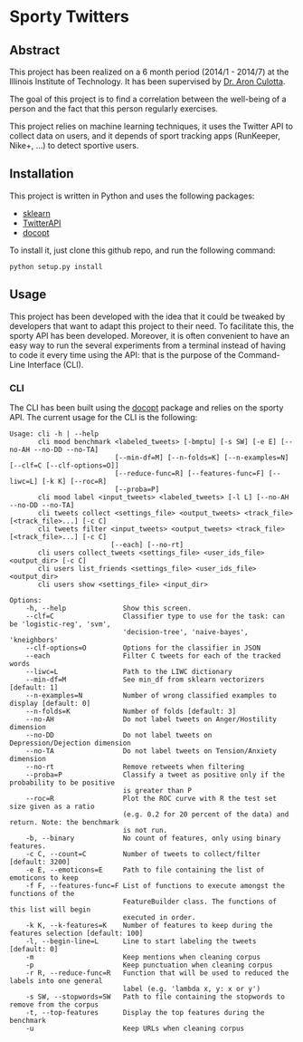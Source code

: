 # Sporty Twitters

## Abstract

This project has been realized on a 6 month period (2014/1 - 2014/7) at the Illinois Institute of Technology. It has been supervised by [Dr. Aron Culotta](http://cs.iit.edu/~culotta/).

The goal of this project is to find a correlation between the well-being of a person and the fact that this person regularly exercises.

This project relies on machine learning techniques, it uses the Twitter API to collect data on users, and it depends of sport tracking apps (RunKeeper, Nike+, ...) to detect sportive users.

## Installation

This project is written in Python and uses the following packages:

- [sklearn](http://scikit-learn.org/stable/)
- [TwitterAPI](https://github.com/geduldig/TwitterAPI)
- [docopt](http://docopt.org/)

To install it, just clone this github repo, and run the following command:

    python setup.py install

## Usage

This project has been developed with the idea that it could be tweaked by developers that want to adapt this project to their need. To facilitate this, the sporty API has been developed. Moreover, it is often convenient to have an easy way to run the several experiments from a terminal instead of having to code it every time using the API: that is the purpose of the Command-Line Interface (CLI).

### CLI

The CLI has been built using the [docopt](http://docopt.org/) package and relies on the sporty API. The current usage for the CLI is the following:

```
Usage: cli -h | --help
       cli mood benchmark <labeled_tweets> [-bmptu] [-s SW] [-e E] [--no-AH --no-DD --no-TA]
                          [--min-df=M] [--n-folds=K] [--n-examples=N] [--clf=C [--clf-options=O]]
                          [--reduce-func=R] [--features-func=F] [--liwc=L] [-k K] [--roc=R]
                          [--proba=P]
       cli mood label <input_tweets> <labeled_tweets> [-l L] [--no-AH --no-DD --no-TA]
       cli tweets collect <settings_file> <output_tweets> <track_file> [<track_file>...] [-c C]
       cli tweets filter <input_tweets> <output_tweets> <track_file> [<track_file>...] [-c C]
                         [--each] [--no-rt]
       cli users collect_tweets <settings_file> <user_ids_file> <output_dir> [-c C]
       cli users list_friends <settings_file> <user_ids_file> <output_dir>
       cli users show <settings_file> <input_dir>

Options:
    -h, --help              Show this screen.
    --clf=C                 Classifier type to use for the task: can be 'logistic-reg', 'svm',
                            'decision-tree', 'naive-bayes', 'kneighbors'
    --clf-options=O         Options for the classifier in JSON
    --each                  Filter C tweets for each of the tracked words
    --liwc=L                Path to the LIWC dictionary
    --min-df=M              See min_df from sklearn vectorizers [default: 1]
    --n-examples=N          Number of wrong classified examples to display [default: 0]
    --n-folds=K             Number of folds [default: 3]
    --no-AH                 Do not label tweets on Anger/Hostility dimension
    --no-DD                 Do not label tweets on Depression/Dejection dimension
    --no-TA                 Do not label tweets on Tension/Anxiety dimension
    --no-rt                 Remove retweets when filtering
    --proba=P               Classify a tweet as positive only if the probability to be positive
                            is greater than P
    --roc=R                 Plot the ROC curve with R the test set size given as a ratio
                            (e.g. 0.2 for 20 percent of the data) and return. Note: the benchmark
                            is not run.
    -b, --binary            No count of features, only using binary features.
    -c C, --count=C         Number of tweets to collect/filter [default: 3200]
    -e E, --emoticons=E     Path to file containing the list of emoticons to keep
    -f F, --features-func=F List of functions to execute amongst the functions of the
                            FeatureBuilder class. The functions of this list will begin
                            executed in order.
    -k K, --k-features=K    Number of features to keep during the features selection [default: 100]
    -l, --begin-line=L      Line to start labeling the tweets [default: 0]
    -m                      Keep mentions when cleaning corpus
    -p                      Keep punctuation when cleaning corpus
    -r R, --reduce-func=R   Function that will be used to reduced the labels into one general
                            label (e.g. 'lambda x, y: x or y')
    -s SW, --stopwords=SW   Path to file containing the stopwords to remove from the corpus
    -t, --top-features      Display the top features during the benchmark
    -u                      Keep URLs when cleaning corpus
```
